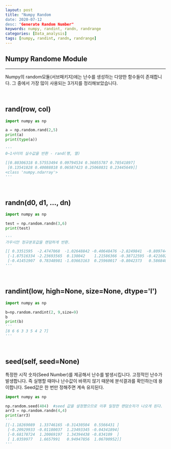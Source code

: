 ```yaml
---
layout: post
title: "Numpy Random
date: 2020-07-12
desc: "Generate Random Number"
keywords: numpy, randint, randn, randrange
categories: [Data_analysis]
tags: [numpy, randint, randn, randrange]
---
```


## Numpy Randome Module

___

Numpy의 random모듈(서브패키지)에는 난수를 생성하는 다양한 함수들이 존재합니다. 그 중에서 가장 많이 사용되는 3가지를 정리해보았습니다. 

<br>

## rand(row, col)

~~~python
import numpy as np

a = np.random.rand(2,5)
print(a)
print(type(a))

'''
0~1사이의 실수값을 반환 - rand(행, 열)

[[0.80306318 0.57553494 0.09794534 0.36055787 0.70541897]
 [0.13541828 0.40088818 0.06587423 0.25068831 0.23445649]]
<class 'numpy.ndarray'>
'''
~~~

<br>

## randn(d0, d1, ..., dn)

~~~python
import numpy as np

test = np.random.randn(3,6)
print(test)

'''
가우시안 정규분포값을 랜덤하게 반환.

[[ 0.3351595  -2.4747068  -1.02648842 -0.40648476 -2.8249841  -0.80974402]
 [-1.87516334 -2.23693565  0.138042    1.21586366 -0.38712595 -0.42160231]
 [-0.41451907  0.78348981 -1.03663163  0.25960017 -0.8042373   0.58684031]]
'''
~~~

<br>

## randint(low, high=None, size=None, dtype='l')

~~~python
import numpy as np

b=np.random.randint(2, 9,size=9)
b
print(b)
'''
[8 6 6 3 3 5 4 2 7]
'''
~~~

<br>

## seed(self, seed=None)

특정한 시작 숫자(Seed Number)를 제공해서 난수를 발생시킵니다. 고정적인 난수가 발생합니다. 즉 실행할 때마나 난수값이 바뀌지 않기 때문에 분석결과를 확인하는데 용이합니다. Seed값은 한 번만 정해주면 계속 유지된다.

~~~python
import numpy as np

np.random.seed(404)  #seed 값을 설정했으므로 이후 일정한 랜덤숫자가 나오게 된다. 
arr3 = np.random.randn(4,4)
print(arr3)
'''
[[-1.18269089  1.33746165 -0.31430504  0.5566431 ]
 [-0.20929933 -0.01180037  1.23493345 -0.04341894]
 [-0.68178724  1.20069197  1.34394438 -0.834109  ]
 [ 1.0359977   1.6657991   0.94947856  1.06700952]]
'''
~~~